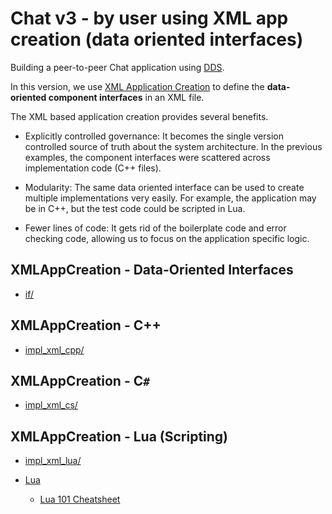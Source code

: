 # Chat v3 - by user using XML app creation (data oriented interfaces)

Building a peer-to-peer Chat application using [DDS](http://portals.omg.org/dds).

In this version, we use [XML Application Creation](https://community.rti.com/documentation) to define the **data-oriented component interfaces**
in an XML file.

The XML based application creation provides several benefits.

- Explicitly controlled governance: It becomes the single version controlled 
source of truth about the system architecture. In the previous examples, the 
component interfaces were scattered across implementation code (C++ files).

- Modularity: The same data oriented interface can be used to create multiple implementations very easily. For example, the application may be in C++, but the
test code could be scripted in Lua.

- Fewer lines of code: It gets rid of the boilerplate code and error 
checking code, allowing us to focus on the application specific logic.

## XMLAppCreation - Data-Oriented Interfaces
- [if/](./if)


## XMLAppCreation - C++
- [impl\_xml\_cpp/](./impl_xml_cpp)

## XMLAppCreation - C`#`

- [impl\_xml\_cs/](./impl_xml_cs)

## XMLAppCreation - Lua (Scripting)

- [impl\_xml\_lua/](./impl_xml_lua)

- [Lua](http://www.lua.org)
  - [Lua 101 Cheatsheet](https://github.com/gianpiero/foo/raw/master/doc/Lua101CheatSheet.pdf)

